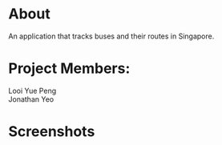 # About
An application that tracks buses and their routes in Singapore.


# Project Members:
Looi Yue Peng<br>
Jonathan Yeo<br>

# Screenshots


